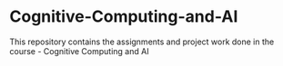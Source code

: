 # Cognitive-Computing-and-AI
This repository contains the assignments and project work done in the course - Cognitive Computing and AI
